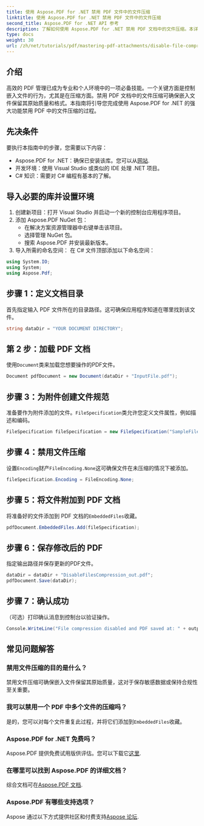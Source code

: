 ```yaml
---
title: 使用 Aspose.PDF for .NET 禁用 PDF 文件中的文件压缩
linktitle: 使用 Aspose.PDF for .NET 禁用 PDF 文件中的文件压缩
second_title: Aspose.PDF for .NET API 参考
description: 了解如何使用 Aspose.PDF for .NET 禁用 PDF 文档中的文件压缩。本详细教程将指导您完成逐步过程以确保嵌入文件。
type: docs
weight: 30
url: /zh/net/tutorials/pdf/mastering-pdf-attachments/disable-file-compression-in-pdf-files/
---
```

## 介绍

高效的 PDF 管理已成为专业和个人环境中的一项必备技能。一个关键方面是控制嵌入文件的行为，尤其是在压缩方面。禁用 PDF 文档中的文件压缩可确保嵌入文件保留其原始质量和格式。本指南将引导您完成使用 Aspose.PDF for .NET 的强大功能禁用 PDF 中的文件压缩的过程。

## 先决条件

要执行本指南中的步骤，您需要以下内容：

-  Aspose.PDF for .NET：确保已安装该库。您可以从[网站](https://releases.aspose.com/pdf/net/).  
- 开发环境：使用 Visual Studio 或类似的 IDE 处理 .NET 项目。
- C# 知识：需要对 C# 编程有基本的了解。

## 导入必要的库并设置环境

1. 创建新项目：打开 Visual Studio 并启动一个新的控制台应用程序项目。
2. 添加 Aspose.PDF NuGet 包：
   - 在解决方案资源管理器中右键单击该项目。
   - 选择管理 NuGet 包。
   - 搜索 Aspose.PDF 并安装最新版本。
3. 导入所需的命名空间：
   在 C# 文件顶部添加以下命名空间：

```csharp
using System.IO;
using System;
using Aspose.Pdf;
```

## 步骤 1：定义文档目录

首先指定输入 PDF 文件所在的目录路径。这可确保应用程序知道在哪里找到该文件。

```csharp
string dataDir = "YOUR DOCUMENT DIRECTORY";
```

## 第 2 步：加载 PDF 文档

使用`Document`类来加载您想要操作的PDF文件。

```csharp
Document pdfDocument = new Document(dataDir + "InputFile.pdf");
```

## 步骤 3：为附件创建文件规范

准备要作为附件添加的文件。`FileSpecification`类允许您定义文件属性，例如描述和编码。

```csharp
FileSpecification fileSpecification = new FileSpecification("SampleFile.txt", "Sample text file");
```

## 步骤 4：禁用文件压缩

设置`Encoding`财产`FileEncoding.None`这可确保文件在未压缩的情况下被添加。

```csharp
fileSpecification.Encoding = FileEncoding.None;
```

## 步骤 5：将文件附加到 PDF 文档

将准备好的文件添加到 PDF 文档的`EmbeddedFiles`收藏。

```csharp
pdfDocument.EmbeddedFiles.Add(fileSpecification);
```

## 步骤 6：保存修改后的 PDF

指定输出路径并保存更新的PDF文件。

```csharp
dataDir = dataDir + "DisableFilesCompression_out.pdf";
pdfDocument.Save(dataDir);
```

## 步骤 7：确认成功

（可选）打印确认消息到控制台以验证操作。

```csharp
Console.WriteLine("File compression disabled and PDF saved at: " + outputFile);
```

## 常见问题解答

### 禁用文件压缩的目的是什么？
禁用文件压缩可确保嵌入文件保留其原始质量，这对于保存敏感数据或保持合规性至关重要。

### 我可以禁用一个 PDF 中多个文件的压缩吗？
是的，您可以对每个文件重复此过程，并将它们添加到`EmbeddedFiles`收藏。

### Aspose.PDF for .NET 免费吗？
Aspose.PDF 提供免费试用版供评估。您可以下载它[这里](https://releases.aspose.com/).

### 在哪里可以找到 Aspose.PDF 的详细文档？
综合文档可在[Aspose.PDF 文档](https://reference.aspose.com/pdf/net/).

### Aspose.PDF 有哪些支持选项？
 Aspose 通过以下方式提供社区和付费支持[Aspose 论坛](https://forum.aspose.com/c/pdf/10).